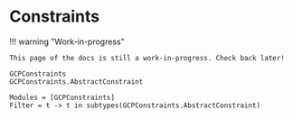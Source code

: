 # Constraints

!!! warning "Work-in-progress"

    This page of the docs is still a work-in-progress. Check back later!

```@docs
GCPConstraints
GCPConstraints.AbstractConstraint
```

```@autodocs
Modules = [GCPConstraints]
Filter = t -> t in subtypes(GCPConstraints.AbstractConstraint)
```

